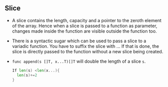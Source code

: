 ## Slice

- A slice contains the length, capacity and a pointer to the zeroth element of the array. Hence when a slice is passed to a function as parameter, changes made inside the function are visible outside the function too. 

- There is a syntactic sugar which can be used to pass a slice to a variadic function. You have to suffix the slice with ... If that is done, the slice is directly passed to the function without a new slice being created.

- `func append(s []T, x...T)[]T` will double the length of a slice `s`.  

  ```go
  If len(s) <len(x...){
  	len(s)+=2
  }
  ```

  

